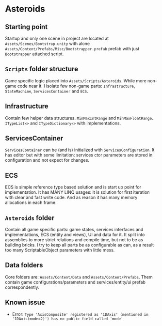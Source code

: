 # Asteroids
Starting point
---
Startup and only one scene in project are located at `Assets/Scenes/Bootstrap.unity` with alone `Assets/Content/Prefabs/Misc/Bootstrapper.prefab` prefab with just `Bootstrapper` attached script.

`Scripts` folder structure
---
Game specific logic placed into `Assets/Scripts/Asteroids`. While more non-game code near it.
I isolate few non-game parts: `Infrastructure`, `StateMachine`, `ServicesContainer` and `ECS`.

Infrastructure
---
Contain few helper data structures.
`MinMaxIntRange` and `MinMaxFloatRange`. `ITypeList<>` and `ITypeDictionary<>` with implementations.

ServicesContainer
---
`ServicesContainer` can be (and is) initialized with `ServicesConfiguration`.
It has editor but with some limitation: services ctor parameters are stored in configuration and not expect for changes.

ECS
---
ECS is simple reference type based solution and is start up point for implementation.
It has MANY LINQ usages: it is solution for first iteration with clear and fast write code.
And as reason it has many memory allocations in each frame.

`Asteroids` folder
---
Contain all game specific parts: game states, services interfaces and implementations, ECS (entity and views), UI and data for it.
It split into assemblies to more strict relations and compile time, but not to be as building bricks.
I try to keep all parts be as configurable as can, as a result too many ScriptableObject parameters with little mess.

Data folders
---
Core folders are: `Assets/Content/Data` and `Assets/Content/Prefabs`.
Them contain game configurations/parameters and services/entity/ui prefab correspondently.

Known issue
---
* Error: `Type 'AxisComposite' registered as '1DAxis' (mentioned in '1DAxis(mode=2)') has no public field called 'mode'`
